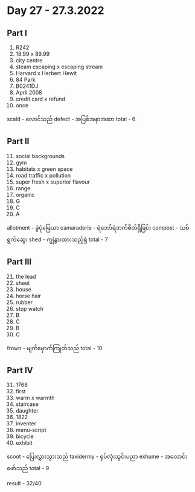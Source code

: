 # Day 27 - 27.3.2022

## Part I

1. R242
2. 18.99 x 89.99
3. city centre
4. steam escaping x escaping stream
5. Harvard x Herbert Hewit
6. 84 Park
7. B0241DJ
8. April 2008
9. credit card x refund
10. once

scald - လောင်သည်
defect - အပြစ်အနာအဆာ
total - 6

## Part II

11. social backgrounds
12. gym
13. habitats x green space
14. road traffic x pollution
15. super fresh x superior flavour
16. range
17. organic
18. G
19. C
20. A

allotment - ခွဲပုံမြေယာ
camaraderie - ရဲဘော်ရဲဘက်စိတ်ရှိခြင်း
compost - သစ်ရွက်ဆွေး
shed - ကျွဲနွားထားသည့်ရုံ
total - 7

## Part III

21. the lead
22. sheet
23. house
24. horse hair
25. rubber
26. stop watch
27. B
28. C
29. B
30. C

frown - မျက်မှောက်ကြုတ်သည်
total - 10

## Part IV

31. 1768
32. first
33. warm x warmth
34. staircase
35. daughter
36. 1822
37. inventer
38. menu-script
39. bicycle
40. exhibit

scoot - ပြေးလွှားသွားသည်
taxidermy - ရုပ်လုံးသွင်းပညာ
exhume - အလောင်းဖော်သည်
total - 9

result - 32/40